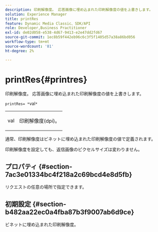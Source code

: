 ```yaml
---
description: 印刷解像度。 応答画像に埋め込まれた印刷解像度の値を上書きします。
solution: Experience Manager
title: printRes
feature: Dynamic Media Classic、SDK/API
role: Developer,Business Practitioner
exl-id: de02d058-e538-4d67-9413-e2e47dd2fd67
source-git-commit: 1ec8b59f442eb96c6c3f5f1405d57a38a86bd056
workflow-type: tm+mt
source-wordcount: '81'
ht-degree: 2%

---
```


# printRes{#printres}

印刷解像度。 応答画像に埋め込まれた印刷解像度の値を上書きします。

`printRes= *`val`*`

<table id="simpletable_3B5576DD070547538E74D4059B3E8251"> 
 <tr class="strow"> 
  <td class="stentry"> <p><span class="varname"> val</span> </p> </td> 
  <td class="stentry"> <p>印刷解像度(dpi)。 </p></td> 
 </tr> 
</table>

通常、印刷解像度はビネットに埋め込まれた印刷解像度の値で定義されます。

印刷解像度を設定しても、返信画像のピクセルサイズは変わりません。

## プロパティ {#section-7ac3e01334bc4f218a2c69bcd4e8d5fb}

リクエストの任意の場所で指定できます。

## 初期設定 {#section-b482aa22ec0a4fba87b3f9007ab6d9ce}

ビネットに埋め込まれた印刷解像度。
